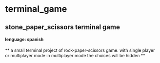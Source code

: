 # terminal_game
## stone_paper_scissors terminal game
#### lenguage: spanish

** a small terminal project of rock-paper-scissors game.
with single player or multiplayer mode
in multiplayer mode the choices will be hidden **
